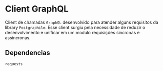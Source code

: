# Client GraphQL

Client de chamadas `GraphQL` desenvolvido para atender alguns requisitos da library `Postgraphile`.
Esse client surgiu pela necessidade de reduzir o desenvolvimento e unificar em um modulo requisições
sincronas e assincronas.

## Dependencias

```
requests
```
